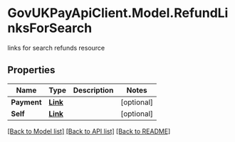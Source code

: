 # GovUKPayApiClient.Model.RefundLinksForSearch
links for search refunds resource

## Properties

Name | Type | Description | Notes
------------ | ------------- | ------------- | -------------
**Payment** | [**Link**](Link.md) |  | [optional] 
**Self** | [**Link**](Link.md) |  | [optional] 

[[Back to Model list]](../README.md#documentation-for-models) [[Back to API list]](../README.md#documentation-for-api-endpoints) [[Back to README]](../README.md)

